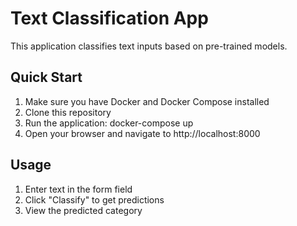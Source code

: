 # Text Classification App

This application classifies text inputs based on pre-trained models.

## Quick Start

1. Make sure you have Docker and Docker Compose installed
2. Clone this repository
3. Run the application:
docker-compose up
4. Open your browser and navigate to http://localhost:8000

## Usage

1. Enter text in the form field
2. Click "Classify" to get predictions
3. View the predicted category
